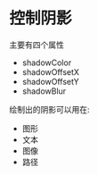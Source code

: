 # 控制阴影

主要有四个属性

- shadowColor
- shadowOffsetX
- shadowOffsetY
- shadowBlur

绘制出的阴影可以用在:
- 图形
- 文本
- 图像
- 路径